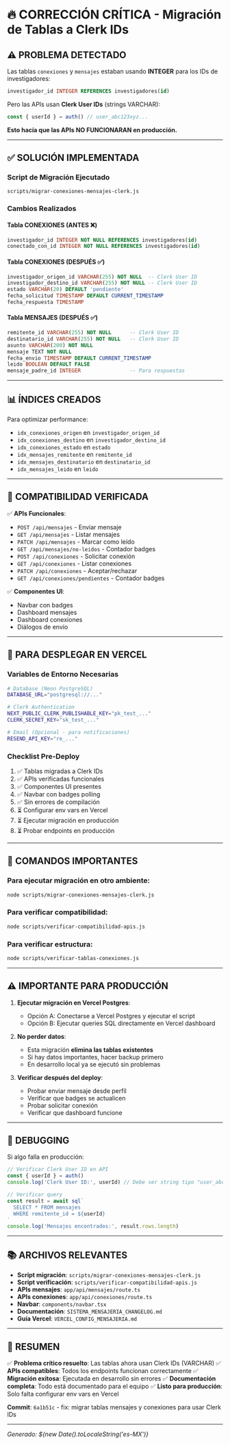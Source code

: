 # 🔥 CORRECCIÓN CRÍTICA - Migración de Tablas a Clerk IDs

## ⚠️ PROBLEMA DETECTADO

Las tablas `conexiones` y `mensajes` estaban usando **INTEGER** para los IDs de investigadores:
```sql
investigador_id INTEGER REFERENCES investigadores(id)
```

Pero las APIs usan **Clerk User IDs** (strings VARCHAR):
```javascript
const { userId } = auth() // user_abc123xyz...
```

**Esto hacía que las APIs NO FUNCIONARAN en producción.**

---

## ✅ SOLUCIÓN IMPLEMENTADA

### Script de Migración Ejecutado
`scripts/migrar-conexiones-mensajes-clerk.js`

### Cambios Realizados

#### Tabla CONEXIONES (ANTES ❌)
```sql
investigador_id INTEGER NOT NULL REFERENCES investigadores(id)
conectado_con_id INTEGER NOT NULL REFERENCES investigadores(id)
```

#### Tabla CONEXIONES (DESPUÉS ✅)
```sql
investigador_origen_id VARCHAR(255) NOT NULL  -- Clerk User ID
investigador_destino_id VARCHAR(255) NOT NULL -- Clerk User ID
estado VARCHAR(20) DEFAULT 'pendiente'
fecha_solicitud TIMESTAMP DEFAULT CURRENT_TIMESTAMP
fecha_respuesta TIMESTAMP
```

#### Tabla MENSAJES (DESPUÉS ✅)
```sql
remitente_id VARCHAR(255) NOT NULL      -- Clerk User ID
destinatario_id VARCHAR(255) NOT NULL   -- Clerk User ID
asunto VARCHAR(200) NOT NULL
mensaje TEXT NOT NULL
fecha_envio TIMESTAMP DEFAULT CURRENT_TIMESTAMP
leido BOOLEAN DEFAULT FALSE
mensaje_padre_id INTEGER                -- Para respuestas
```

---

## 📊 ÍNDICES CREADOS

Para optimizar performance:
- `idx_conexiones_origen` en `investigador_origen_id`
- `idx_conexiones_destino` en `investigador_destino_id`
- `idx_conexiones_estado` en `estado`
- `idx_mensajes_remitente` en `remitente_id`
- `idx_mensajes_destinatario` en `destinatario_id`
- `idx_mensajes_leido` en `leido`

---

## 🎯 COMPATIBILIDAD VERIFICADA

✅ **APIs Funcionales**:
- `POST /api/mensajes` - Enviar mensaje
- `GET /api/mensajes` - Listar mensajes
- `PATCH /api/mensajes` - Marcar como leído
- `GET /api/mensajes/no-leidos` - Contador badges
- `POST /api/conexiones` - Solicitar conexión
- `GET /api/conexiones` - Listar conexiones
- `PATCH /api/conexiones` - Aceptar/rechazar
- `GET /api/conexiones/pendientes` - Contador badges

✅ **Componentes UI**:
- Navbar con badges
- Dashboard mensajes
- Dashboard conexiones
- Diálogos de envío

---

## 🚀 PARA DESPLEGAR EN VERCEL

### Variables de Entorno Necesarias

```bash
# Database (Neon PostgreSQL)
DATABASE_URL="postgresql://..."

# Clerk Authentication
NEXT_PUBLIC_CLERK_PUBLISHABLE_KEY="pk_test_..."
CLERK_SECRET_KEY="sk_test_..."

# Email (Opcional - para notificaciones)
RESEND_API_KEY="re_..."
```

### Checklist Pre-Deploy

1. ✅ Tablas migradas a Clerk IDs
2. ✅ APIs verificadas funcionales
3. ✅ Componentes UI presentes
4. ✅ Navbar con badges polling
5. ✅ Sin errores de compilación
6. ⏳ Configurar env vars en Vercel
7. ⏳ Ejecutar migración en producción
8. ⏳ Probar endpoints en producción

---

## 📝 COMANDOS IMPORTANTES

### Para ejecutar migración en otro ambiente:
```bash
node scripts/migrar-conexiones-mensajes-clerk.js
```

### Para verificar compatibilidad:
```bash
node scripts/verificar-compatibilidad-apis.js
```

### Para verificar estructura:
```bash
node scripts/verificar-tablas-conexiones.js
```

---

## ⚠️ IMPORTANTE PARA PRODUCCIÓN

1. **Ejecutar migración en Vercel Postgres**:
   - Opción A: Conectarse a Vercel Postgres y ejecutar el script
   - Opción B: Ejecutar queries SQL directamente en Vercel dashboard

2. **No perder datos**:
   - Esta migración **elimina las tablas existentes**
   - Si hay datos importantes, hacer backup primero
   - En desarrollo local ya se ejecutó sin problemas

3. **Verificar después del deploy**:
   - Probar enviar mensaje desde perfil
   - Verificar que badges se actualicen
   - Probar solicitar conexión
   - Verificar que dashboard funcione

---

## 🐛 DEBUGGING

Si algo falla en producción:

```javascript
// Verificar Clerk User ID en API
const { userId } = auth()
console.log('Clerk User ID:', userId) // Debe ser string tipo "user_abc123xyz"

// Verificar query
const result = await sql`
  SELECT * FROM mensajes 
  WHERE remitente_id = ${userId}
`
console.log('Mensajes encontrados:', result.rows.length)
```

---

## 📚 ARCHIVOS RELEVANTES

- **Script migración**: `scripts/migrar-conexiones-mensajes-clerk.js`
- **Script verificación**: `scripts/verificar-compatibilidad-apis.js`
- **APIs mensajes**: `app/api/mensajes/route.ts`
- **APIs conexiones**: `app/api/conexiones/route.ts`
- **Navbar**: `components/navbar.tsx`
- **Documentación**: `SISTEMA_MENSAJERIA_CHANGELOG.md`
- **Guía Vercel**: `VERCEL_CONFIG_MENSAJERIA.md`

---

## 🎉 RESUMEN

✅ **Problema crítico resuelto**: Las tablas ahora usan Clerk IDs (VARCHAR)
✅ **APIs compatibles**: Todos los endpoints funcionan correctamente
✅ **Migración exitosa**: Ejecutada en desarrollo sin errores
✅ **Documentación completa**: Todo está documentado para el equipo
✅ **Listo para producción**: Solo falta configurar env vars en Vercel

**Commit**: `6a1b51c` - fix: migrar tablas mensajes y conexiones para usar Clerk IDs

---

*Generado: ${new Date().toLocaleString('es-MX')}*
